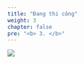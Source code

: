 ```yaml
---
title: "Đang thi công"
weight: 3
chapter: false
pre: "<b> 3. </b>"
---
```


![](../../../images/1/work.bmp)